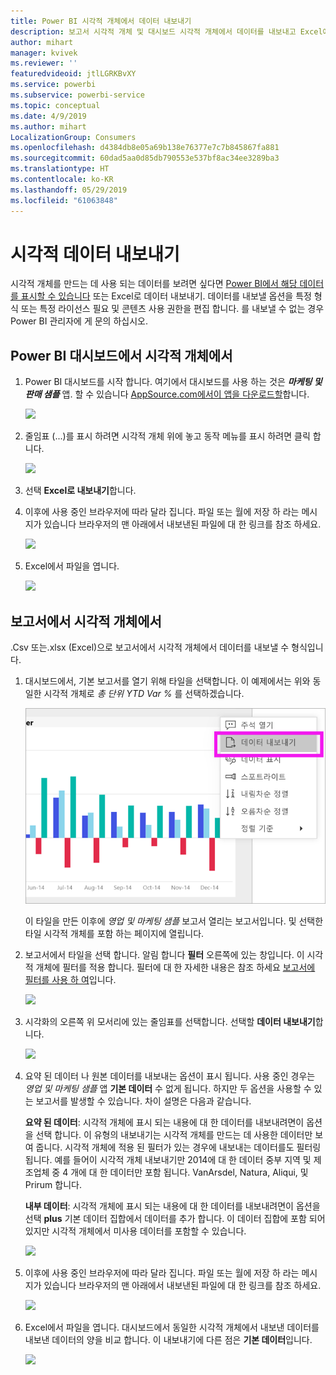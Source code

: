 ```yaml
---
title: Power BI 시각적 개체에서 데이터 내보내기
description: 보고서 시각적 개체 및 대시보드 시각적 개체에서 데이터를 내보내고 Excel에서 봅니다.
author: mihart
manager: kvivek
ms.reviewer: ''
featuredvideoid: jtlLGRKBvXY
ms.service: powerbi
ms.subservice: powerbi-service
ms.topic: conceptual
ms.date: 4/9/2019
ms.author: mihart
LocalizationGroup: Consumers
ms.openlocfilehash: d4384db8e05a69b138e76377e7c7b845867fa881
ms.sourcegitcommit: 60dad5aa0d85db790553e537bf8ac34ee3289ba3
ms.translationtype: HT
ms.contentlocale: ko-KR
ms.lasthandoff: 05/29/2019
ms.locfileid: "61063848"
---
```

# <a name="export-data-from-visual"></a>시각적 데이터 내보내기
시각적 개체를 만드는 데 사용 되는 데이터를 보려면 싶다면 [Power BI에서 해당 데이터를 표시할 수 있습니다](end-user-show-data.md) 또는 Excel로 데이터 내보내기. 데이터를 내보낼 옵션을 특정 형식 또는 특정 라이선스 필요 및 콘텐츠 사용 권한을 편집 합니다. 를 내보낼 수 없는 경우 Power BI 관리자에 게 문의 하십시오. 

## <a name="from-a-visual-on-a-power-bi-dashboard"></a>Power BI 대시보드에서 시각적 개체에서

1. Power BI 대시보드를 시작 합니다. 여기에서 대시보드를 사용 하는 것은 ***마케팅 및 판매 샘플*** 앱. 할 수 있습니다 [AppSource.com에서이 앱을 다운로드할](https://appsource.microsoft.com/en-us/product/power-bi/microsoft-retail-analysis-sample.salesandmarketingsample-preview?flightCodes=e2b06c7a-a438-4d99-9eb6-4324ce87f282)합니다.

    ![](media/end-user-export/power-bi-dashboard.png)

2. 줄임표 (...)를 표시 하려면 시각적 개체 위에 놓고 동작 메뉴를 표시 하려면 클릭 합니다.

    ![](media/end-user-export/power-bi-dashboard-export-visual.png)

3. 선택 **Excel로 내보내기**합니다.

4. 이후에 사용 중인 브라우저에 따라 달라 집니다. 파일 또는 월에 저장 하 라는 메시지가 있습니다 브라우저의 맨 아래에서 내보낸된 파일에 대 한 링크를 참조 하세요. 

    ![](media/end-user-export/power-bi-export-browser.png)

5. Excel에서 파일을 엽니다.  

    ![](media/end-user-export/power-bi-excel.png)


## <a name="from-a-visual-in-a-report"></a>보고서에서 시각적 개체에서
.Csv 또는.xlsx (Excel)으로 보고서에서 시각적 개체에서 데이터를 내보낼 수 형식입니다. 

1. 대시보드에서, 기본 보고서를 열기 위해 타일을 선택합니다.  이 예제에서는 위와 동일한 시각적 개체로 *총 단위 YTD Var %* 를 선택하겠습니다. 

    ![](media/end-user-export/power-bi-export-report.png)

    이 타일을 만든 이후에 *영업 및 마케팅 샘플* 보고서 열리는 보고서입니다. 및 선택한 타일 시각적 개체를 포함 하는 페이지에 열립니다. 

2. 보고서에서 타일을 선택 합니다. 알림 합니다 **필터** 오른쪽에 있는 창입니다. 이 시각적 개체에 필터를 적용 합니다. 필터에 대 한 자세한 내용은 참조 하세요 [보고서에 필터를 사용 하 여](end-user-report-filter.md)입니다.

    ![](media/end-user-export/power-bi-export-filters.png)


3. 시각화의 오른쪽 위 모서리에 있는 줄임표를 선택합니다. 선택할 **데이터 내보내기**합니다.

    ![](media/end-user-export/power-bi-export-report2.png)

4. 요약 된 데이터 나 원본 데이터를 내보내는 옵션이 표시 됩니다. 사용 중인 경우는 *영업 및 마케팅 샘플* 앱 **기본 데이터** 수 없게 됩니다. 하지만 두 옵션을 사용할 수 있는 보고서를 발생할 수 있습니다. 차이 설명은 다음과 같습니다.

    **요약 된 데이터**: 시각적 개체에 표시 되는 내용에 대 한 데이터를 내보내려면이 옵션을 선택 합니다.  이 유형의 내보내기는 시각적 개체를 만드는 데 사용한 데이터만 보여 줍니다. 시각적 개체에 적용 된 필터가 있는 경우에 내보내는 데이터를도 필터링 됩니다. 예를 들어이 시각적 개체 내보내기만 2014에 대 한 데이터 중부 지역 및 제조업체 중 4 개에 대 한 데이터만 포함 됩니다. VanArsdel, Natura, Aliqui, 및 Prirum 합니다.
  

    **내부 데이터**: 시각적 개체에 표시 되는 내용에 대 한 데이터를 내보내려면이 옵션을 선택 **plus** 기본 데이터 집합에서 데이터를 추가 합니다.  이 데이터 집합에 포함 되어 있지만 시각적 개체에서 미사용 데이터를 포함할 수 있습니다. 

    ![](media/end-user-export/power-bi-export-report3.png)

5. 이후에 사용 중인 브라우저에 따라 달라 집니다. 파일 또는 월에 저장 하 라는 메시지가 있습니다 브라우저의 맨 아래에서 내보낸된 파일에 대 한 링크를 참조 하세요. 

    ![](media/end-user-export/power-bi-export-edge.png)


7. Excel에서 파일을 엽니다. 대시보드에서 동일한 시각적 개체에서 내보낸 데이터를 내보낸 데이터의 양을 비교 합니다. 이 내보내기에 다른 점은 **기본 데이터**입니다. 

    ![](media/end-user-export/power-bi-underlying.png)

